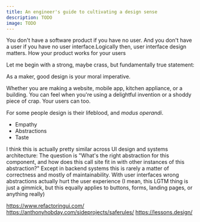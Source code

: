 ```yaml
---
title: An engineer's guide to cultivating a design sense
description: TODO
image: TODO
---
```


You don't have a software product if you have no user. And you don't have a user if you have no user interface.Logically then, user interface design matters. How your product works for your users

Let me begin with a strong, maybe crass, but fundamentally true statement:

As a maker, good design is your moral imperative.

Whether you are making a website, mobile app, kitchen appliance, or a building. You can feel when you're using a delightful invention or a shoddy piece of crap. Your users can too.

For some people design is their lifeblood, and _modus operandi_.

- Empathy
- Abstractions
- Taste

I think this is actually pretty similar across UI design and systems architecture: The question is "What's the right abstraction for this component, and how does this call site fit in with other instances of this abstraction?" Except in backend systems this is rarely a matter of correctness and mostly of maintainability. With user interfaces wrong abstractions actually hurt the user experience (I mean, this LGTM thing is just a gimmick, but this equally applies to buttons, forms, landing pages, or anything really)



https://www.refactoringui.com/
https://anthonyhobday.com/sideprojects/saferules/
https://lessons.design/
